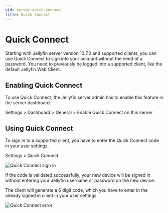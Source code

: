 ```yaml
---
uid: server-quick-connect
title: Quick Connect
---
```


# Quick Connect

Starting with Jellyfin server version 10.7.0 and supported clients, you can use Quick Connect to sign into your account without the need of a password. You need to previously be logged into a supported client, like the default Jellyfin Web Client.

## Enabling Quick Connect

To use Quick Connect, the Jellyfin server admin has to enable this feature in the server dashboard.

Settings > Dashboard > General > Enable Quick Connect on this server

## Using Quick Connect

To sign in to a supported client, you have to enter the Quick Connect code in your user settings.

Settings > Quick Connect

![Quick Connect sign in](https://user-images.githubusercontent.com/12074633/115973526-aecc6000-a523-11eb-9ed6-59bee41bac7b.png)

If the code is validated successfully, your new device will be signed in without entering your Jellyfin username or password on the new device.

The client will generate a 6 digit code, which you have to enter in the already signed in client in your user settings.

![Quick Connect error](https://user-images.githubusercontent.com/12074633/115973542-c99ed480-a523-11eb-9d61-17ccd628e123.png)
